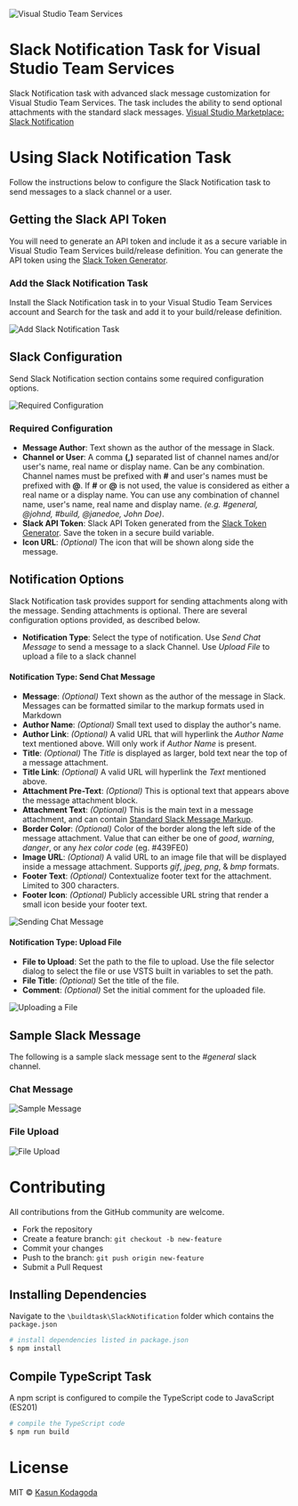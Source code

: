 ![Visual Studio Team Services](https://kasunkodagoda.visualstudio.com/_apis/public/build/definitions/a6819d70-02f9-4711-8ff6-ae44bb52a8d1/28/badge)
# Slack Notification Task for Visual Studio Team Services

Slack Notification task with advanced slack message customization for Visual Studio Team Services. The task includes the ability to send optional attachments with the standard slack messages.
[Visual Studio Marketplace: Slack Notification](https://marketplace.visualstudio.com/items?itemName=kasunkodagoda.slack-notification)

# Using Slack Notification Task
Follow the instructions below to configure the Slack Notification task to send messages to a slack channel or a user.

## Getting the Slack API Token
You will need to generate an API token and include it as a secure variable in Visual Studio Team Services build/release definition. You can generate the API token using the [Slack Token Generator](https://api.slack.com/custom-integrations/legacy-tokens).


### Add the Slack Notification Task
Install the Slack Notification task in to your Visual Studio Team Services account and Search for the task and add it to your build/release definition.

![Add Slack Notification Task](https://raw.githubusercontent.com/kasunkv/slack-notification/master/screenshots/screenshot-add-slack-notification-task.png)

## Slack Configuration
Send Slack Notification section contains some required configuration options.


![Required Configuration](https://raw.githubusercontent.com/kasunkv/slack-notification/master/screenshots/screenshot-required-options.png)

### Required Configuration
 
 * **Message Author**: Text shown as the author of the message in Slack.
 * **Channel or User**: A comma **(,)** separated list of channel names and/or user's name, real name or display name. Can be any combination. Channel names must be prefixed with **#** and user's names must be prefixed with **@**. If **#** or **@** is not used, the value is considered as either a real name or a display name. You can use any combination of channel name, user's name, real name and display name. _(e.g. #general, @johnd, #build, @janedoe, John Doe)_.
 * **Slack API Token**: Slack API Token generated from the [Slack Token Generator](https://api.slack.com/custom-integrations/legacy-tokens). Save the token in a secure build variable.
 * **Icon URL**: _(Optional)_ The icon that will be shown along side the message.

## Notification Options
Slack Notification task provides support for sending attachments along with the message. Sending attachments is optional. There are several configuration options provided, as described below. 
 
 * **Notification Type**: Select the type of notification. Use _Send Chat Message_ to send a message to a slack Channel. Use _Upload File_ to upload a file to a slack channel

 #### Notification Type: Send Chat Message

 * **Message**: _(Optional)_ Text shown as the author of the message in Slack. Messages can be formatted similar to the markup formats used in Markdown
 * **Author Name**: _(Optional)_ Small text used to display the author's name.
 * **Author Link**: _(Optional)_ A valid URL that will hyperlink the _Author Name_ text mentioned above. Will only work if _Author Name_ is present.
 * **Title**: _(Optional)_ The _Title_ is displayed as larger, bold text near the top of a message attachment.
 * **Title Link**: _(Optional)_ A valid URL will hyperlink the _Text_ mentioned above.
 * **Attachment Pre-Text**: _(Optional)_ This is optional text that appears above the message attachment block.
 * **Attachment Text**: _(Optional)_ This is the main text in a message attachment, and can contain [Standard Slack Message Markup](https://api.slack.com/docs/message-formatting).
 * **Border Color**: _(Optional)_ Color of the border along the left side of the message attachment. Value that can either be one of _good_, _warning_, _danger_, or any _hex color code_ (eg. #439FE0)
 * **Image URL**: _(Optional)_ A valid URL to an image file that will be displayed inside a message attachment. Supports _gif_, _jpeg_, _png_, & _bmp_ formats.
 * **Footer Text**: _(Optional)_ Contextualize footer text for the attachment. Limited to 300 characters.
 * **Footer Icon**: _(Optional)_ Publicly accessible URL string that render a small icon beside your footer text.

 ![Sending Chat Message](https://raw.githubusercontent.com/kasunkv/slack-notification/master/screenshots/screenshot-send-chat-message.PNG)


 #### Notification Type: Upload File

* **File to Upload**: Set the path to the file to upload. Use the file selector dialog to select the file or use VSTS built in variables to set the path.
 * **File Title**: _(Optional)_ Set the title of the file.
 * **Comment**: _(Optional)_ Set the initial comment for the uploaded file.

 ![Uploading a File](https://raw.githubusercontent.com/kasunkv/slack-notification/master/screenshots/screenshot-upload-file.PNG)


 ## Sample Slack Message
The following is a sample slack message sent to the _#general_ slack channel.

### Chat Message
![Sample Message](https://raw.githubusercontent.com/kasunkv/slack-notification/master/screenshots/screenshot-slack-message.PNG)

### File Upload
![File Upload](https://raw.githubusercontent.com/kasunkv/slack-notification/master/screenshots/screenshot-uploaded-to-slack.PNG)


# Contributing
All contributions from the GitHub community are welcome.

* Fork the repository
* Create a feature branch: `git checkout -b new-feature`
* Commit your changes
* Push to the branch: `git push origin new-feature`
* Submit a Pull Request


## Installing Dependencies
Navigate to the `\buildtask\SlackNotification` folder which contains the `package.json`

```sh
# install dependencies listed in package.json
$ npm install
```

## Compile TypeScript Task
A npm script is configured to compile the TypeScript code to JavaScript (ES201)
```sh
# compile the TypeScript code
$ npm run build
```


# License
MIT © [Kasun Kodagoda](http://kasunkodagoda.k2vsoftware.com)


